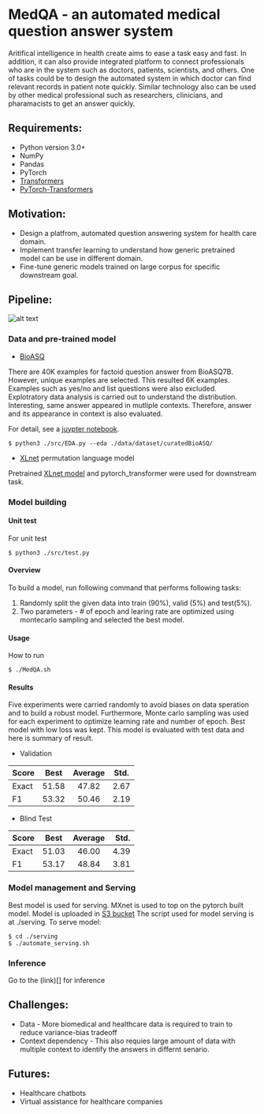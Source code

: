 # MedQA - an automated medical question answer system
Aritifical intelligence in health create aims to ease a task easy and fast. In
addition, it can also provide integrated platform to connect professionals who
are in the system such as doctors, patients, scientists, and others. One
of tasks could be to design the automated system in which doctor can find
relevant records in patient note quickly. Similar technology also can be used by other
medical professional such as researchers, clinicians, and pharamacists to get
an answer quickly. 

## Requirements:
* Python version 3.0+
* NumPy
* Pandas
* PyTorch
* [Transformers](https://github.com/huggingface/transformers)
* [PyTorch-Transformers](https://github.com/rusiaaman/pytorch-transformers) 


## Motivation:
* Design a platfrom, automated question answering system for health care domain.
* Implement transfer learning to understand how generic pretrained model can be
  use in different domain. 
* Fine-tune generic models trained on large corpus for specific downstream
  goal. 

## Pipeline:
![alt text](https://github.com/exchhattu/MedQA/blob/master/images/pipeline.png)

### Data and pre-trained model
* [BioASQ](https://github.com/dmis-lab/bioasq-biobert)

There are 40K examples for factoid question answer from BioASQ7B. However, unique examples are selected. This resulted 
6K examples. Examples such as yes/no and list questions were also excluded.  Explotratory data analysis is carried out to 
understand the distribution. Interesting, same answer appeared in mutliple contexts. Therefore, answer and its appearance 
in context is also evaluated. 

For detail, see a [juypter notebook](https://github.com/exchhattu/MedQA/blob/master/notebook/EDA.ipynb). 
```
$ python3 ./src/EDA.py --eda ./data/dataset/curatedBioASQ/
```

* [XLnet](https://github.com/zihangdai/xlnet) permutation language model

Pretrained [XLnet model](https://arxiv.org/abs/1906.08237) and pytorch_transformer were used for downstream task. 

### Model building 
#### Unit test
For unit test
```
$ python3 ./src/test.py
```

#### Overview 
To build a model, run following command that performs following tasks:
1. Randomly split the given data into train (90%), valid (5%) and test(5%). 
2. Two parameters - # of epoch and learing rate are optimized using montecarlo sampling 
   and selected the best model. 

#### Usage 
How to run
```
$ ./MedQA.sh 
```

#### Results

Five experiments were carried randomly to avoid biases on data speration and 
to build a robust model. Furthermore, Monte carlo sampling was used for each experiment 
to optimize learning rate and number of epoch. Best model with low loss was kept. This model is
evaluated with test data and here is summary of result. 

* Validation

| Score | Best  | Average | Std. | 
| ------|------ |:-------:|------| 
| Exact | 51.58 |    47.82| 2.67 |
| F1    | 53.32 |    50.46| 2.19 |

* Blind Test

| Score | Best  | Average | Std. | 
| ------|-------|:-------:|-----:| 
| Exact | 51.03 |    46.00| 4.39 |
| F1    | 53.17 |    48.84| 3.81 |

### Model management and Serving 
Best model is used for serving. MXnet is used to top on the pytorch built
model. Model is uploaded in [S3 bucket](https://aws.amazon.com/blogs/machine-learning/deploying-pytorch-inference-with-mxnet-model-server/)
The script used for model serving is at ./serving. To serve model:
```
$ cd ./serving
$ ./automate_serving.sh
```


### Inference 
Go to the (link)[] for inference 

## Challenges:
* Data - More biomedical and healthcare data is required to train to reduce 
  variance-bias tradeoff
* Context dependency - This also requies large amount of data with multiple
  context to identify the answers in differnt senario. 

## Futures:
* Healthcare chatbots 
* Virtual assistance for healthcare companies
